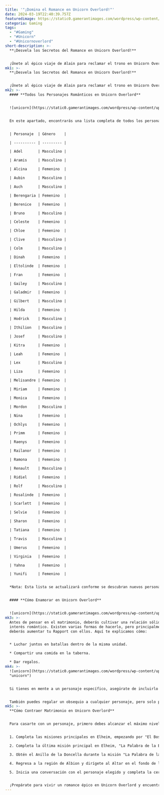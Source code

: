 ```yaml
---
title: '"¡Domina el Romance en Unicorn Overlord!"'
date: 2024-03-19T22:40:39.757Z
featuredimage: https://static0.gamerantimages.com/wordpress/wp-content/uploads/2024/03/unicorn-overlord-marriage-romance.jpg?q=50&fit=contain&w=1140&h=&dpr=1.5
categoria: Gaming
tags:
  - "#Gaming"
  - "#Unicorn"
  - "#Unicornoverlord"
short-description: >-
  **¡Desvela los Secretos del Romance en Unicorn Overlord!**


  ¡Únete al épico viaje de Alain para reclamar el trono en Unicorn Overlord y descubre cómo cultivar relaciones profundas con los personajes que se cruzan en su
mk1: >-
  **¡Desvela los Secretos del Romance en Unicorn Overlord!**


  ¡Únete al épico viaje de Alain para reclamar el trono en Unicorn Overlord y descubre cómo cultivar relaciones profundas con los personajes que se cruzan en su camino! En esta guía, te revelaremos todas las opciones románticas disponibles y cómo llevar tu relación al siguiente nivel.
mk2: >-
  #### **Todos los Personajes Románticos en Unicorn Overlord**


  ![unicorn](https://static0.gamerantimages.com/wordpress/wp-content/uploads/2024/03/unicorn-overlord-melisandre-rapport-conversation.jpg?q=50&fit=crop&w=1500&dpr=1.5 "unicorn")


  En este apartado, encontrarás una lista completa de todos los personajes con los que Alain puede entablar relaciones románticas y, eventualmente, casarse. Ya sea que prefieras personajes masculinos o femeninos, aquí tienes todas las opciones a tu disposición.


  | Personaje  | Género    |

  | ---------- | --------- |

  | Adel       | Masculino |

  | Aramis     | Masculino |

  | Alcina     | Femenino  |

  | Aubin      | Masculino |

  | Auch       | Masculino |

  | Berengaria | Femenino  |

  | Berenice   | Femenino  |

  | Bruno      | Masculino |

  | Celeste    | Femenino  |

  | Chloe      | Femenino  |

  | Clive      | Masculino |

  | Colm       | Masculino |

  | Dinah      | Femenino  |

  | Eltolinde  | Femenino  |

  | Fran       | Femenino  |

  | Gailey     | Masculino |

  | Galadmir   | Femenino  |

  | Gilbert    | Masculino |

  | Hilda      | Femenino  |

  | Hodrick    | Masculino |

  | Ithilion   | Masculino |

  | Josef      | Masculino |

  | Kitra      | Femenino  |

  | Leah       | Femenino  |

  | Lex        | Masculino |

  | Liza       | Femenino  |

  | Melisandre | Femenino  |

  | Miriam     | Femenino  |

  | Monica     | Femenino  |

  | Mordon     | Masculino |

  | Nina       | Femenino  |

  | Ochlys     | Femenino  |

  | Primm      | Femenino  |

  | Raenys     | Femenino  |

  | Railanor   | Femenino  |

  | Ramona     | Femenino  |

  | Renault    | Masculino |

  | Ridiel     | Femenino  |

  | Rolf       | Masculino |

  | Rosalinde  | Femenino  |

  | Scarlett   | Femenino  |

  | Selvie     | Femenino  |

  | Sharon     | Femenino  |

  | Tatiana    | Femenino  |

  | Travis     | Masculino |

  | Umerus     | Femenino  |

  | Virginia   | Femenino  |

  | Yahna      | Femenino  |

  | Yunifi     | Femenino  |


  *Nota: Esta lista se actualizará conforme se descubran nuevos personajes disponibles para el romance.*


  #### **Cómo Enamorar en Unicorn Overlord**


  ![unicorn](https://static0.gamerantimages.com/wordpress/wp-content/uploads/2024/03/unicorn-overlord-rapport-melisandre.jpg?q=50&fit=crop&w=1500&dpr=1.5 "unicorn")
mk3: >-
  Antes de pensar en el matrimonio, deberás cultivar una relación sólida con tu
  interés romántico. Existen varias formas de hacerlo, pero principalmente,
  deberás aumentar tu Rapport con ellos. Aquí te explicamos cómo:


  * Luchar juntos en batallas dentro de la misma unidad.

  * Compartir una comida en la taberna.

  * Dar regalos.
mk4: >-
  ![unicorn](https://static0.gamerantimages.com/wordpress/wp-content/uploads/2024/03/unicorn-overlord-rapport-battle.jpg?q=50&fit=contain&w=750&h=415&dpr=1.5
  "unicorn")


  Si tienes en mente a un personaje específico, asegúrate de incluirlo en la formación de Alain para que luchen juntos y aumenten gradualmente su Rapport. Además, puedes visitar una taberna en una ciudad para compartir una comida. La taberna más fácil de encontrar está ubicada dentro de la Ciudad Amurallada de Barbatimo.


  También puedes regalar un obsequio a cualquier personaje, pero solo podrás hacerlo cuando estén de guardia en cualquiera de las ciudades liberadas. Si necesitas comprar un regalo, puedes encontrarlos en un Proveedor dentro de las ciudades o en el Mercado Negro.
mk5: >-
  **Cómo Contraer Matrimonio en Unicorn Overlord**


  Para casarte con un personaje, primero debes alcanzar el máximo nivel de Rapport con él. Una vez que hayas completado tres Conversaciones de Rapport y la barra esté llena, podrás casarte. Sigue estos pasos:


  1. Completa las misiones principales en Elheim, empezando por "El Bosque Serpenteante".

  2. Completa la última misión principal en Elheim, "La Palabra de la Bruja".

  3. Obtén el Anillo de la Doncella durante la misión "La Palabra de la Bruja".

  4. Regresa a la región de Albion y dirígete al Altar en el fondo de la isla.

  5. Inicia una conversación con el personaje elegido y completa la ceremonia del Rito del Pacto.


  ¡Prepárate para vivir un romance épico en Unicorn Overlord y encuentra a tu compañero o compañera de vida en esta emocionante aventura!
---
```


